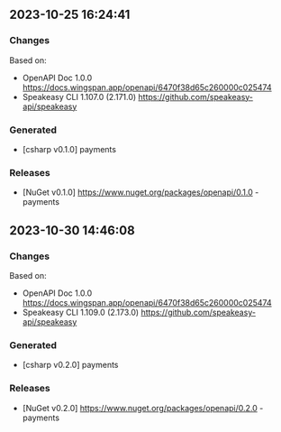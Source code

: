 

## 2023-10-25 16:24:41
### Changes
Based on:
- OpenAPI Doc 1.0.0 https://docs.wingspan.app/openapi/6470f38d65c260000c025474
- Speakeasy CLI 1.107.0 (2.171.0) https://github.com/speakeasy-api/speakeasy
### Generated
- [csharp v0.1.0] payments
### Releases
- [NuGet v0.1.0] https://www.nuget.org/packages/openapi/0.1.0 - payments

## 2023-10-30 14:46:08
### Changes
Based on:
- OpenAPI Doc 1.0.0 https://docs.wingspan.app/openapi/6470f38d65c260000c025474
- Speakeasy CLI 1.109.0 (2.173.0) https://github.com/speakeasy-api/speakeasy
### Generated
- [csharp v0.2.0] payments
### Releases
- [NuGet v0.2.0] https://www.nuget.org/packages/openapi/0.2.0 - payments